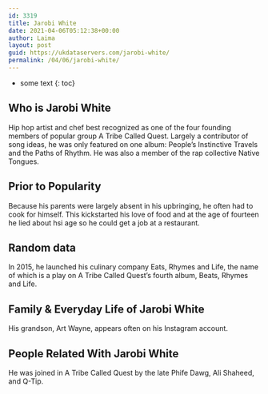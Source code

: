 ```yaml
---
id: 3319
title: Jarobi White
date: 2021-04-06T05:12:38+00:00
author: Laima
layout: post
guid: https://ukdataservers.com/jarobi-white/
permalink: /04/06/jarobi-white/
---
```


* some text
{: toc}


## Who is Jarobi White
                  
                  
                  
Hip hop artist and chef best recognized as one of the four founding members of popular group A Tribe Called Quest. Largely a contributor of song ideas, he was only featured on one album: People&#8217;s Instinctive Travels and the Paths of Rhythm. He was also a member of the rap collective Native Tongues.
                  
              
            
              
            
                
                
                
## Prior to Popularity
                  
                  
                  
Because his parents were largely absent in his upbringing, he often had to cook for himself. This kickstarted his love of food and at the age of fourteen he lied about hsi age so he could get a job at a restaurant.
                  
              
            
              
            
                
                
                
## Random data
                  
                  
                  
In 2015, he launched his culinary company Eats, Rhymes and Life, the name of which is a play on A Tribe Called Quest&#8217;s fourth album, Beats, Rhymes and Life.
                  
              
            
              
            
                
                
                
## Family & Everyday Life of Jarobi White
                  
                  
                  
His grandson, Art Wayne, appears often on his Instagram account.
                  
              
            
              
            
                
                
                
## People Related With Jarobi White
                  
                  
                  
He was joined in A Tribe Called Quest by the late Phife Dawg, Ali Shaheed, and Q-Tip.
                  
              
            
              
            
                
              
            
              
              
            
            
              
            
          
          
          